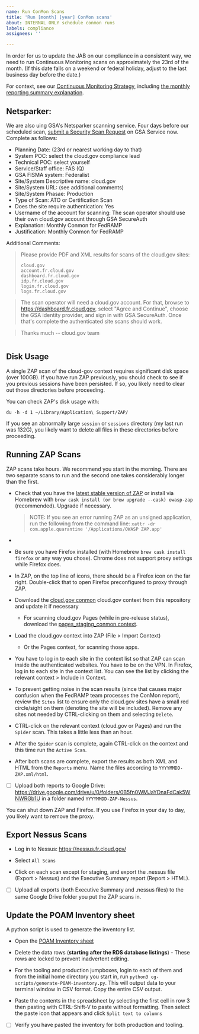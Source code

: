 ```yaml
---
name: Run ConMon Scans
title: 'Run [month] [year] ConMon scans'
about: INTERNAL ONLY schedule conmon runs
labels: compliance
assignees: ''

---
```


In order for us to update the JAB on our compliance in a consistent way, we need to run Continuous Monitoring scans on approximately the 23rd of the month. (If this date falls on a weekend or federal holiday, adjust to the last business day before the date.)

For context, see our [Continuous Monitoring Strategy](https://cloud.gov/docs/ops/continuous-monitoring/), including [the monthly reporting summary explanation](https://cloud.gov/docs/ops/continuous-monitoring/#monthly-reporting-summary). 

## Netsparker:

We are also uing GSA's Netsparker scanning service. Four days before our
scheduled scan, [submit a Security Scan
Request](https://gsa.servicenowservices.com/sp?id=sc_cat_item&sys_id=611282de6fa13100b544204fae3ee40c)
on GSA Service now. Complete as follows:


* Planning Date: (23rd or nearest working day to that)
* System POC: select the cloud.gov compliance lead
* Technical POC: select yourself 
* Service/Staff office: FAS (Q)
* GSA FISMA system: Federalist
* Site/System Descriptive name: cloud.gov
* Site/System URL: (see additional comments)
* Site/System Phasae: Production
* Type of Scan: ATO or Certification Scan
* Does the site require authentication: Yes
* Username of the account for scanning: The scan operator should use their own cloud.gov account through GSA SecureAuth
* Explanation: Monthly Conmon for FedRAMP 
* Justification: Monthly Conmon for FedRAMP 

Additional Comments:

> Please provide PDF and XML results for scans of the cloud.gov sites:
> ```
> cloud.gov
> account.fr.cloud.gov
> dashboard.fr.cloud.gov
> idp.fr.cloud.gov
> login.fr.cloud.gov
> logs.fr.cloud.gov

> The scan operator will need a cloud.gov account. For that, browse to https://dashboard.fr.cloud.gov, select "Agree and Continue", choose the GSA identity provider, and sign in with GSA SecureAuth. Once that's complete the authenticated site scans should work.

> Thanks much -- cloud.gov team


```
```

## Disk Usage

A single ZAP scan of the cloud-gov context requires significant disk space (over 100GB). If you have run ZAP previously, you should check to see if you previous sessions have been persisted. If so, you likely need to clear out those directories before proceeding.

You can check ZAP's disk usage with:

```
du -h -d 1 ~/Library/Application\ Support/ZAP/
```

If you see an abnormally large `session` or `sessions` directory (my last run was 132G), you likely want to delete all files in these directories before proceeding.

## Running ZAP Scans

ZAP scans take hours. We recommend you start in the morning. There are two separate scans to run and the second one takes considerably longer than the first.

- Check that you have the [latest stable version of ZAP](https://www.zaproxy.org/download/) or install via Homebrew with `brew cask install (or brew upgrade --cask) owasp-zap` (recommended). Upgrade if necessary.

     > NOTE: If you see an error running ZAP as an unsigned application, run the following from the command line: `xattr -dr com.apple.quarantine '/Applications/OWASP ZAP.app'`

- 
- Be sure you have Firefox installed (with Homebrew `brew cask install firefox` or any way you chose). Chrome does not support proxy settings while Firefox does.

- In ZAP, on the top line of icons, there should be a Firefox icon on the far right. Double-click that to open Firefox preconfigured to proxy through ZAP.

- Download the [cloud.gov conmon](https://raw.githubusercontent.com/18F/cg-product/master/cloud.gov-conmon.context) cloud.gov context from this repository and update it if necessary

  * For scanning cloud.gov Pages (while in pre-release status), download the [pages_staging_conmon.context]().

- Load the cloud.gov context into ZAP (File > Import Context)

  * Or the Pages context, for scanning those apps.
     
- You have to log in to each site in the context list so that ZAP can scan inside the authenticated websites. You have to be on the VPN. In Firefox, log in to each site in the context list. You can see the list by clicking the relevant context > Include in Context.

- To prevent getting noise in the scan results (since that causes major confusion when the FedRAMP team processes the ConMon report), review the `Sites` list to ensure only the cloud.gov sites have a small red circle/sight on them (denoting the site will be included). Remove any sites not needed by CTRL-clicking on them and selecting `Delete`.

- CTRL-click on the relevant context (cloud.gov or Pages) and run the `Spider` scan.  This takes a little less than an hour.

- After the `Spider` scan is complete, again CTRL-click on the context and this time run the `Active Scan`. 

- After both scans are complete, export the results as both XML and HTML from the `Reports` menu. Name the files according to `YYYYMMDD-ZAP.xml/html`.

- [ ] Upload both reports to Google Drive: https://drive.google.com/drive/u/0/folders/0B5fn0WMJaYDnaFdCak5WNWRGb1U in a folder named `YYYYMMDD-ZAP-Nessus`.

You can shut down ZAP and Firefox. If you use Firefox in your day to day, you likely want to remove the proxy.

## Export Nessus Scans

- Log in to Nessus: https://nessus.fr.cloud.gov/

- Select `All Scans`

- Click on each scan except for staging, and export the .nessus file (Export > Nessus) and the Executive Summary report (Report > HTML).

- [ ] Upload all exports (both Executive Summary and .nessus files) to the same Google Drive folder you put the ZAP scans in.

## Update the POAM Inventory sheet

A python script is used to generate the inventory list.

- Open the [POAM Inventory sheet](https://docs.google.com/spreadsheets/d/1_9Neq8fGO4NdQhsqLXDn445g3GUa1k_FZUrUXc7hulY/edit#gid=1371600163)

- Delete the data rows (**starting after the RDS database listings**) - These rows are locked to prevent inadvertent editing.

- For the tooling and production jumpboxes, login to each of them and from the initial home directory you start in, run `python3 cg-scripts/generate-POAM-inventory.py`. This will output data to your terminal window in CSV format. Copy the entire CSV output.

- Paste the contents in the spreadsheet by selecting the first cell in row 3 then pasting with CTRL-Shift-V to paste without formatting. Then select the paste icon that appears and click `Split text to columns`

- [ ] Verify you have pasted the inventory for both production and tooling.
